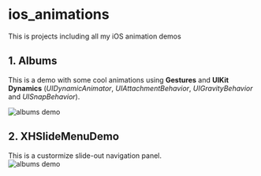 # ios_animations	
This is projects including all my iOS animation demos  

##	1. Albums	
This is a demo with some cool animations using **Gestures** and **UIKit Dynamics** (*UIDynamicAnimator*, *UIAttachmentBehavior*, *UIGravityBehavior* and *UISnapBehavior*).		

![albums demo](https://www.dropbox.com/s/51jw3e12r5kxwp1/Albums.gif?dl=1)   


##	2. XHSlideMenuDemo	
This is a custormize slide-out navigation panel.  			
![albums demo](https://www.dropbox.com/s/8oczjl7ig3wxfag/demo.gif?dl=1)   